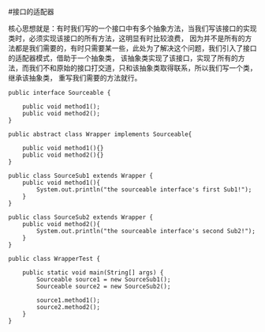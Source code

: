 #接口的适配器

核心思想就是：有时我们写的一个接口中有多个抽象方法，当我们写该接口的实现类时，必须实现该接口的所有方法，这明显有时比较浪费，
因为并不是所有的方法都是我们需要的，有时只需要某一些，此处为了解决这个问题，我们引入了接口的适配器模式，借助于一个抽象类，
该抽象类实现了该接口，实现了所有的方法，而我们不和原始的接口打交道，只和该抽象类取得联系，所以我们写一个类，继承该抽象类，
重写我们需要的方法就行。

```
public interface Sourceable {
	
	public void method1();
	public void method2();
}

public abstract class Wrapper implements Sourceable{
	
	public void method1(){}
	public void method2(){}
}

public class SourceSub1 extends Wrapper {
	public void method1(){
		System.out.println("the sourceable interface's first Sub1!");
	}
}

public class SourceSub2 extends Wrapper {
	public void method2(){
		System.out.println("the sourceable interface's second Sub2!");
	}
}

public class WrapperTest {

	public static void main(String[] args) {
		Sourceable source1 = new SourceSub1();
		Sourceable source2 = new SourceSub2();
		
		source1.method1();
		source2.method2();
	}
}
```